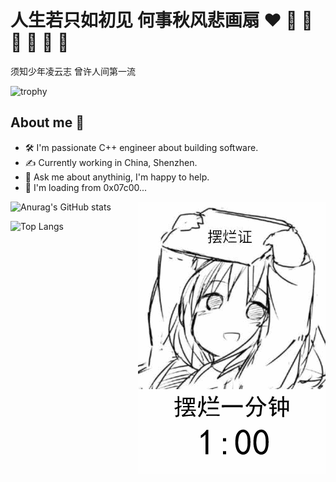 # 人生若只如初见 何事秋风悲画扇 :heart: :orange_heart: :yellow_heart: :green_heart: :blue_heart: :purple_heart: :black_heart:

须知少年凌云志 曾许人间第一流

![trophy](https://github-profile-trophy.vercel.app/?username=CnLzh&theme=onedark&column=-1)

## About me :space_invader:
- :hammer_and_wrench:	 I'm passionate C++ engineer about building software.
- :writing_hand:	Currently working in China, Shenzhen.
- :envelope_with_arrow:	Ask me about anythinig, I'm happy to help.
- :dizzy: I'm loading from 0x07c00...


![Anurag's GitHub stats](https://github-readme-stats.vercel.app/api?username=CnLzh&show_icons=true&theme=onedark) <img align="right" width="300" height="435" src="https://github.com/CnLzh/CnLzh/blob/main/README.GIF">

![Top Langs](https://github-readme-stats.vercel.app/api/top-langs/?username=cnlzh&show_icons=true&theme=onedark&layout=compact) 

